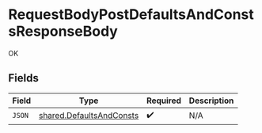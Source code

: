 # RequestBodyPostDefaultsAndConstsResponseBody

OK


## Fields

| Field                                                                       | Type                                                                        | Required                                                                    | Description                                                                 |
| --------------------------------------------------------------------------- | --------------------------------------------------------------------------- | --------------------------------------------------------------------------- | --------------------------------------------------------------------------- |
| `JSON`                                                                      | [shared.DefaultsAndConsts](../../../pkg/models/shared/defaultsandconsts.md) | :heavy_check_mark:                                                          | N/A                                                                         |
